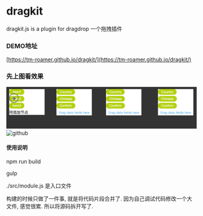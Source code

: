# dragkit
dragkit.js is a plugin for dragdrop 一个拖拽插件

### DEMO地址

 [https://tm-roamer.github.io/dragkit/](https://tm-roamer.github.io/dragkit/) 

### 先上图看效果
  
  ![github](https://github.com/tm-roamer/dragkit/blob/master/docs/dragkit.gif?raw=true "demo")
  ![github](https://github.com/tm-roamer/dragkit/blob/master/docs/dragkit.gif2?raw=true "demo")
  
#### 使用说明

npm run build

gulp

./src/module.js 是入口文件

构建的时候只做了一件事, 就是将代码片段合并了. 因为自己调试代码修改一个大文件, 感觉很累. 所以将源码拆开写了. 
